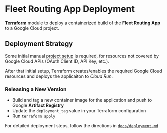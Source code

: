 # Fleet Routing App Deployment

[**Terraform**](https://www.terraform.io/) module to deploy
a containerized build of the **Fleet Routing App**
to a Google Cloud project.

## Deployment Strategy

Some initial manual [project setup](../docs/project.md) is required, for resources not covered by Google Cloud APIs (OAuth Client ID, API Key, etc.).

After that initial setup, Terraform creates/enables the required Google Cloud resources
and deploys the applicaiton to *Cloud Run*.

### Releasing a New Version

- Build and tag a new container image for the application and push to Google **Artifact Registry**
- Update the `deployment_tag` value in your Terraform configuration
- Run `terraform apply`

For detailed deployment steps, follow the directions in
[`docs/deployment.md`](../docs/deployment.md)
